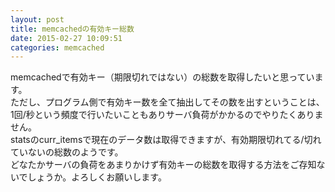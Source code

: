 ```yaml
---
layout: post
title: memcachedの有効キー総数
date: 2015-02-27 10:09:51
categories: memcached
---
```

<!-- {% raw %} -->
<p>memcachedで有効キー（期限切れではない）の総数を取得したいと思っています。<br>
ただし、プログラム側で有効キー数を全て抽出してその数を出すということは、1回/秒という頻度で行いたいこともありサーバ負荷がかかるのでやりたくありません。<br>
statsのcurr_itemsで現在のデータ数は取得できますが、有効期限切れてる/切れていないの総数のようです。<br>
どなたかサーバの負荷をあまりかけず有効キーの総数を取得する方法をご存知ないでしょうか。よろしくお願いします。</p>
<!-- {% endraw %} -->
